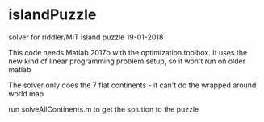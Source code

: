 # islandPuzzle
solver for riddler/MIT island puzzle 19-01-2018

This code needs Matlab 2017b with the optimization toolbox. It uses the new kind of linear programming problem setup, so it won't run on older matlab

The solver only does the 7 flat continents - it can't do the wrapped around world map

run solveAllContinents.m to get the solution to the puzzle